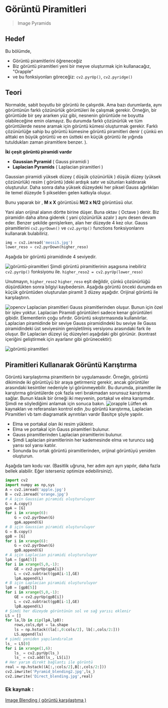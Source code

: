 # Görüntü Piramitleri

> Image Pyramids

## Hedef

Bu bölümde,

* Görüntü piramitlerini öğreneceğiz
* Biz görüntü piramitleri yeni bir meyve oluşturmak için kullanacağız, "Orapple”
* ve bu fonksiyonları göreceğiz: `cv2.pyrUp()`, `cv2.pyridge()`

## Teori

Normalde, sabit boyutlu bir görüntü ile çalışırdık. Ama bazı durumlarda, aynı görüntünün farklı çözünürlük görüntüleri ile çalışmak gerekir. Örneğin, bir görüntüde bir şey ararken yüz gibi, nesnenin görüntüde ne boyutta olabileceğine emin olamayız. Bu durumda farklı çözünürlük ve tüm görüntülerde nesne aramak için görüntü kümesi oluşturmak gerekir. Farklı çözünürlüğe sahip bu görüntü kümesine görüntü piramitleri denir \( çünkü en alttaki en büyük görüntü ve en üstteki en küçük görüntü ile yığında tutuldukları zaman piramitlere benzer. \).

**İki çeşit görüntü piramidi vardır**

* **Gaussian Pyramid** \( Gauss piramidi \)
* **Laplacian Pyramids** \( Laplacian piramitleri \)

Gaussian piramidi yüksek düzey \( düşük çözünürlük \) düşük düzey \(yüksek çözünürlük\) resim \( görüntü \)deki ardışık satır ve sütunları kaldırarak oluşturulur. Daha sonra daha yüksek düzeydeki her piksel Gauss ağırlıkları ile temel düzeyde 5 pikselden gelen katkıyla oluşur.

Bunu yaparak bir , **M x X** görüntüsü **M/2 x N/2** görüntüsü olur.

Yani alan orijinal alanın dörtte birine düşer. Buna oktav \( Octave \) denir. Biz piramidin daha altına giderek \( yani çözünürlük azalır \) aynı desen devam eder. Benzer şekilde genişlerken, alan her düzeyde 4 kez olur. Gauss piramitlerini `cv2.pyrDown()` ve `cv2.pyrUp()` functions fonksiyonlarını kullanarak bulabiliriz.

```python
img = cv2.imread('messi5.jpg')
lower_reso = cv2.pyrDown(higher_reso)
```

Aşağıda bir görüntü piramidinde 4 seviyedir.

![g&#xF6;r&#xFC;nt&#xFC;-piramitleri](https://www.coogger.com/media/images/opencv_messi.jpg?style=center) Şimdi görüntü piramitlerinin aşagısına inebiliriz `cv2.pyrUp()` fonksiyonu ile. `higher_reso2 = cv2.pyrUp(lower_reso)`

Unutmayın, `higher_reso2` `higher_reso` eşit değildir, çünkü çözünürlüğü düşürdükten sonra bilgiyi kaybedersin. Aşağıda görüntü önceki durumda en küçük görüntüden oluşturulan piramit 3 düzey aşağıdır. Orijinal görüntü ile karşılaştırın.

![opencv](https://opencv-python-tutroals.readthedocs.io/en/latest/_images/messiup.jpg?style=center) Laplacian piramitleri Gauss piramitlerinden oluşur. Bunun için özel bir işlev yoktur. Laplacian Piramidi görüntüleri sadece kenar görüntüleri gibidir. Elementlerin çoğu sıfırdır. Görüntü sıkıştırmasında kullanılırlar. Laplacian piramidinde bir seviye Gauss piramidindeki bu seviye ile Gauss piramidindeki üst seviyesinin genişletilmiş versiyonu arasındaki fark ile oluşur. Bir Laplacian düzeyi üç düzeyleri aşağıdaki gibi görünür. \(kontrast içeriğini geliştirmek için ayarlanır gibi görünecektir\):

![g&#xF6;r&#xFC;nt&#xFC; piramitleri](https://opencv-python-tutroals.readthedocs.io/en/latest/_images/lap.jpg?style=center)

## Piramitleri Kullanarak Görüntü Karıştırma

Görüntü karşılaştırma piramitlerin bir uygulamasıdır. Örneğin, görüntü dikiminde iki görüntüyü bir araya getirmeniz gerekir, ancak görüntüler arasındaki kesintiler nedeniyle iyi görünmeyebilir. Bu durumda, piramitler ile karıştırma görüntülerde çok fazla veri bırakmadan sorunsuz karıştırma sağlar. Bunun klasik bir örneği iki meyvenin, portakal ve elma karışımıdır. Şimdi ne söylediğimi anlamak için sonuca bakın. ![orapple](https://opencv-python-tutroals.readthedocs.io/en/latest/_images/orapple.jpg?style=center) Lütfen ek kaynakları ve referansları kontrol edin ,bu görüntü karıştırma, Laplacian Piramitleri vb tam diagramatik ayrıntıları vardır Basitçe şöyle yapılır.

* Elma ve portakal olan iki resim yüklenir.
* Elma ve portakal için Gauss piramitleri bulunur.
* Gauss piramitlerinden Laplacian piramitlerini bulunur.
* Şimdi Laplacian piramitlerinin her kademesinde elma ve turuncu sağ yarısı sol yarısı katılır.
* Sonunda bu ortak görüntü piramitlerinden, orijinal görüntüyü yeniden oluşturun.

Aşağıda tam kodu var. \(Basitlik uğruna, her adım ayrı ayrı yapılır, daha fazla bellek alabilir. Eğer isterseniz optimize edebilirsiniz\).

```python
import cv2
import numpy as np,sys
A = cv2.imread('apple.jpg')
B = cv2.imread('orange.jpg')
# A için Gaussian piramidi oluşturuluyor
G = A.copy()
gpA = [G]
for i in xrange(6):
    G = cv2.pyrDown(G)
    gpA.append(G)
# B için Gaussian piramidi oluşturuluyor
G = B.copy()
gpB = [G]
for i in xrange(6):
    G = cv2.pyrDown(G)
    gpB.append(G)
# A için Laplacian piramidi oluşturuluyor
lpA = [gpA[5]]
for i in xrange(5,0,-1):
    GE = cv2.pyrUp(gpA[i])
    L = cv2.subtract(gpA[i-1],GE)
    lpA.append(L)
# B için Laplacian piramidi oluşturuluyor
lpB = [gpB[5]]
for i in xrange(5,0,-1):
    GE = cv2.pyrUp(gpB[i])
    L = cv2.subtract(gpB[i-1],GE)
    lpB.append(L)
# Şimdi her düzeyde görüntünün sol ve sağ yarısı eklenir
LS = []
for la,lb in zip(lpA,lpB):
    rows,cols,dpt = la.shape
    ls = np.hstack((la[:,0:cols/2], lb[:,cols/2:]))
    LS.append(ls)
# şimdi yeniden yapılandıralım
ls_ = LS[0]
for i in xrange(1,6):
    ls_ = cv2.pyrUp(ls_)
    ls_ = cv2.add(ls_, LS[i])
# Her yarım direkt bağlantı ile görüntü
real = np.hstack((A[:,:cols/2],B[:,cols/2:]))
cv2.imwrite('Pyramid_blending2.jpg',ls_)
cv2.imwrite('Direct_blending.jpg',real)
```

### Ek kaynak :

[Image Blending \( görüntü karşılaştıma \)](http://pages.cs.wisc.edu/~csverma/CS766_09/ImageMosaic/imagemosaic.html)

